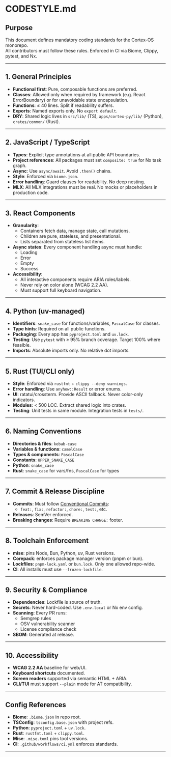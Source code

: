 # CODESTYLE.md

## Purpose

This document defines mandatory coding standards for the Cortex-OS monorepo.  
All contributors must follow these rules. Enforced in CI via Biome, Clippy, pytest, and Nx.

---

## 1. General Principles

- **Functional first**: Pure, composable functions are preferred.  
- **Classes**: Allowed only when required by framework (e.g. React ErrorBoundary) or for unavoidable state encapsulation.  
- **Functions**: ≤ 40 lines. Split if readability suffers.  
- **Exports**: Named exports only. No `export default`.  
- **DRY**: Shared logic lives in `src/lib/` (TS), `apps/cortex-py/lib/` (Python), `crates/common/` (Rust).

---

## 2. JavaScript / TypeScript

- **Types**: Explicit type annotations at all public API boundaries.  
- **Project references**: All packages must set `composite: true` for Nx task graph.  
- **Async**: Use `async/await`. Avoid `.then()` chains.  
- **Style**: Enforced via `biome.json`.  
- **Error handling**: Guard clauses for readability. No deep nesting.  
- **MLX**: All MLX integrations must be real. No mocks or placeholders in production code.

---

## 3. React Components

- **Granularity**:
  - Containers fetch data, manage state, call mutations.
  - Children are pure, stateless, and presentational.
  - Lists separated from stateless list items.
- **Async states**: Every component handling async must handle:
  - Loading  
  - Error  
  - Empty  
  - Success
- **Accessibility**:
  - All interactive components require ARIA roles/labels.
  - Never rely on color alone (WCAG 2.2 AA).
  - Must support full keyboard navigation.

---

## 4. Python (uv-managed)

- **Identifiers**: `snake_case` for functions/variables, `PascalCase` for classes.  
- **Type hints**: Required on all public functions.  
- **Packaging**: Every app has `pyproject.toml` and `uv.lock`.  
- **Testing**: Use `pytest` with ≥ 95% branch coverage. Target 100% where feasible.  
- **Imports**: Absolute imports only. No relative dot imports.  

---

## 5. Rust (TUI/CLI only)

- **Style**: Enforced via `rustfmt` + `clippy --deny warnings`.  
- **Error handling**: Use `anyhow::Result` or error enums.  
- **UI**: ratatui/crossterm. Provide ASCII fallback. Never color-only indicators.  
- **Modules**: < 500 LOC. Extract shared logic into crates.  
- **Testing**: Unit tests in same module. Integration tests in `tests/`.

---

## 6. Naming Conventions

- **Directories & files**: `kebab-case`  
- **Variables & functions**: `camelCase`  
- **Types & components**: `PascalCase`  
- **Constants**: `UPPER_SNAKE_CASE`  
- **Python**: `snake_case`  
- **Rust**: `snake_case` for vars/fns, `PascalCase` for types  

---

## 7. Commit & Release Discipline

- **Commits**: Must follow [Conventional Commits](https://www.conventionalcommits.org/):  
  - `feat:`, `fix:`, `refactor:`, `chore:`, `test:`, etc.  
- **Releases**: SemVer enforced.  
- **Breaking changes**: Require `BREAKING CHANGE:` footer.  

---

## 8. Toolchain Enforcement

- **mise**: pins Node, Bun, Python, uv, Rust versions.  
- **Corepack**: enforces package manager version (pnpm or bun).  
- **Lockfiles**: `pnpm-lock.yaml` or `bun.lock`. Only one allowed repo-wide.  
- **CI**: All installs must use `--frozen-lockfile`.

---

## 9. Security & Compliance

- **Dependencies**: Lockfile is source of truth.  
- **Secrets**: Never hard-coded. Use `.env.local` or Nx env config.  
- **Scanning**: Every PR runs:
  - Semgrep rules
  - OSV vulnerability scanner
  - License compliance check  
- **SBOM**: Generated at release.

---

## 10. Accessibility

- **WCAG 2.2 AA** baseline for web/UI.  
- **Keyboard shortcuts** documented.  
- **Screen readers** supported via semantic HTML + ARIA.  
- **CLI/TUI** must support `--plain` mode for AT compatibility.

---

## Config References

- **Biome**: `.biome.json` in repo root.  
- **TSConfig**: `tsconfig.base.json` with project refs.  
- **Python**: `pyproject.toml` + `uv.lock`.  
- **Rust**: `rustfmt.toml` + `clippy.toml`.  
- **Mise**: `.mise.toml` pins tool versions.  
- **CI**: `.github/workflows/ci.yml` enforces standards.

---
